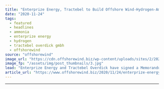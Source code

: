 ```yaml
---
title: "Enterprize Energy, Tractebel to Build Offshore Wind-Hydrogen-Ammonia Platform Prototype"
date: "2020-11-24"
tags: 
  - featured
  - headlines
  - ammonia
  - enterprize energy
  - hydrogen
  - tractebel overdick gmbh
  - offshorewind
source: "offshorewind"
image_url: "https://cdn.offshorewind.biz/wp-content/uploads/sites/2/2020/11/24140559/illustration_Enterprize-Energy.jpg"
image_fp: "/assets/img/post_thumbnails/3.jpg"
lead: "Enterprize Energy and Tractebel Overdick have signed a Memorandum of Understanding to work together on"
article_url: "https://www.offshorewind.biz/2020/11/24/enterprize-energy-tractebel-to-build-offshore-wind-hydrogen-ammonia-platform-prototype/"
---
```


---
